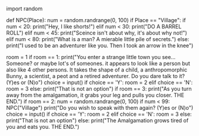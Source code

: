 import random


def NPC(Place):
    num = random.randrange(0, 100)
    if Place == "Village":
        if num < 20:
            print("Hey, I like shorts!")
        elif num < 30:
            print("DO A BARREL ROLL")
        elif num < 45:
            print("Sceince isn't about why, it's about why not!")
        elif num < 80:
            print("What is a man? A mierable little pile of secrets.")
        else:
            print("I used to be an adventurer like you. Then I took an arrow in the knee")
            
room = 1
if room == 1:
        print("You enter a strange little town you see... Someone? or maybe lot's of someones. it appears to look like a person but also like 4 other persons. It takes the shape of a child, a anthropomorphic Bunny, a scientist, a peot and a retired adventurer. Do you dare talk to it? (Y)es or (N)o")
        choice = input()
        if choice == 'Y':
            room = 2
        elif choice == 'N':
            room = 3
        else:
            print("That is not an option")
if room == 3:
        print("As you turn away from the amalgamation, it grabs your leg and pulls you closer. THE END.")
if room == 2:
        num = random.randrange(0, 100)
        if num < 99:
            NPC("Village")
            print("Do you wish to speak with them again? (Y)es or (N)o")
            choice = input()
            if choice == 'Y':
                room = 2
            elif choice == 'N':
                room = 3
            else:
                print("That is not an option")
        else:
            print("The Amalgamation grows tired of you and eats you. THE END.")
    
    
        
